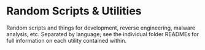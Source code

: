 # Random Scripts & Utilities
Random scripts and things for development, reverse engineering, malware analysis, etc. Separated by language; see the individual folder READMEs for full information on each utility contained within.
